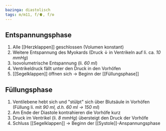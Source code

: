 ```yaml
---
bazinga: diastolisch
tags: m/m11, f/🫀, f/⚙️
---
```

## Entspannungsphase
1. Alle [[Herzklappen]] geschlossen (Volumen konstant)
2. Weitere Entspannung des Myokards (Druck ↓ in Ventrikeln auf li. ca. *10 mmHg*)
3. Isovolumetrische Entspannung (li. *60 ml*)
4. Ventrikeldruck fällt unter den Druck in den Vorhöfen
5. [[Segelklappen]] öffnen sich → Beginn der [[Füllungsphase]]

## Füllungsphase
1. Ventilebene hebt sich und "stülpt" sich über Blutsäule in Vorhöfen (Füllung li. mit *90 ml, d.h. 60 ml → 150 ml*)
2. Am Ende der Diastole kontrahieren die Vorhöfe kurz
3. Druck im Ventrikel (li. *8 mmHg*) übersteigt den Druck der Vorhöfe
4. Schluss [[Segelklappen]] → Beginn der [[Systole]]-Anspannungsphase